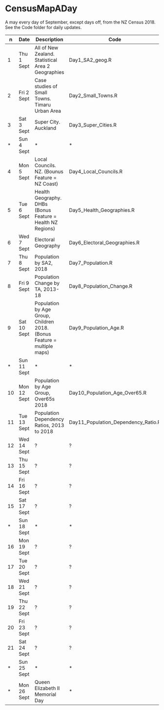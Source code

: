 # CensusMapADay
A may every day of September, except days off, from the NZ Census 2018. See the Code folder for daily updates.

|n  | Date         | Description | Code |
|---| ----------- | ----------- | ----------- |
|1  | Thu 1 Sept  | All of New Zealand. Statistical Area 2 Geographies  | Day1_SA2_geog.R |
|2  | Fri 2 Sept  | Case studies of Small Towns. Timaru Urban Area   | Day2_Small_Towns.R |
|3  | Sat 3 Sept  | Super City. Auckland  | Day3_Super_Cities.R |
| * | Sun 4 Sept  | * | * |
|4  | Mon 5 Sept  | Local Councils. NZ. (Bounus Feature = NZ Coast) | Day4_Local_Councils.R  |
|5  | Tue 6 Sept  | Health Geography. DHBs (Bonus Feature = Health NZ Regions)  | Day5_Health_Geographies.R  |
|6  | Wed 7 Sept  | Electoral Geography  | Day6_Electoral_Geographies.R  |
|7  | Thu 8 Sept  | Population by SA2, 2018  | Day7_Population.R  |
|8  | Fri 9 Sept  | Population Change by TA, 2013-18  |  Day8_Population_Change.R |
|9  | Sat 10 Sept  | Population by Age Group, Children 2018. (Bonus Feature = multiple maps) |  Day9_Population_Age.R |
|*| Sun 11 Sept |* | * |
|10 | Mon 12 Sept | Population by Age Group, Over65s 2018 | Day10_Population_Age_Over65.R |
|11 | Tue 13 Sept | Population Dependency Ratios, 2013 to 2018 | Day11_Population_Dependency_Ratio.R  |
|12 | Wed 14 Sept | ?  |?  |
|13 | Thu 15 Sept | ?  |?  |
|14 | Fri 16 Sept | ?  |?  |
|15 | Sat 17 Sept | ?  |?  |
|*| Sun 18 Sept |*|* |
|16 | Mon 19 Sept | ?  |?  |
|17 | Tue 20 Sept | ?  |?  |
|18 | Wed 21 Sept | ?  |?  |
|19 | Thu 22 Sept | ?  |?  |
|20 | Fri 23 Sept | ?  |?  |
|21 | Sat 24 Sept | ?  |?  |
|*| Sun 25 Sept |*|*|
|*| Mon 26 Sept |Queen Elizabeth II Memorial Day|*|
